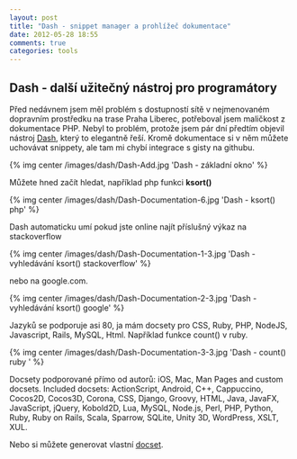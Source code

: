 ```yaml
---
layout: post
title: "Dash - snippet manager a prohlížeč dokumentace"
date: 2012-05-28 18:55
comments: true
categories: tools
---
```


## Dash - další užitečný nástroj pro programátory

Před nedávnem jsem měl problém s dostupností sítě v nejmenovaném dopravním prostředku na trase Praha Liberec, potřeboval jsem maličkost z dokumentace PHP. Nebyl to problém, protože jsem pár dní předtím objevil nástroj [Dash](http://kapeli.com/dash/), který to elegantně řeší. Kromě dokumentace si v něm můžete uchovávat snippety, ale tam mi chybí integrace s gisty na githubu.

{% img center /images/dash/Dash-Add.jpg 'Dash - základní okno' %}

Můžete hned začít hledat, například php funkci **ksort()**

{% img center /images/dash/Dash-Documentation-6.jpg 'Dash - ksort() php' %}

Dash automaticku umí pokud jste online najít příslušný výkaz na stackoverflow

{% img center /images/dash/Dash-Documentation-1-3.jpg 'Dash - vyhledávání ksort() stackoverflow' %}

nebo na google.com.

{% img center /images/dash/Dash-Documentation-2-3.jpg 'Dash - vyhledávání ksort() google' %}

Jazyků se podporuje asi 80, ja mám docsety pro CSS, Ruby, PHP, NodeJS, Javascript, Rails, MySQL, Html. Například funkce count() v ruby.

{% img center /images/dash/Dash-Documentation-3-3.jpg 'Dash - count() ruby ' %}

Docsety podporované přímo od autorů: iOS, Mac, Man Pages and custom docsets. Included docsets: ActionScript, Android, C++, Cappuccino, Cocos2D, Cocos3D, Corona, CSS, Django, Groovy, HTML, Java, JavaFX, JavaScript, jQuery, Kobold2D, Lua, MySQL, Node.js, Perl, PHP, Python, Ruby, Ruby on Rails, Scala, Sparrow, SQLite, Unity 3D, WordPress, XSLT, XUL.

Nebo si můžete generovat vlastní [docset](http://kapeli.com/docsets/).




